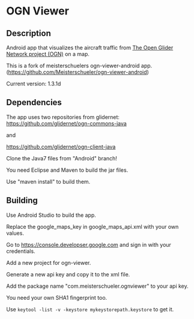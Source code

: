 # OGN Viewer

## Description
Android app that visualizes the aircraft traffic from [The Open Glider Network project (OGN)](http://glidernet.org) on a map.

This is a fork of meisterschuelers ogn-viewer-android app. (https://github.com/Meisterschueler/ogn-viewer-android)

Current version: 1.3.1d

## Dependencies
The app uses two repositories from glidernet:
https://github.com/glidernet/ogn-commons-java

and

https://github.com/glidernet/ogn-client-java

Clone the Java7 files from "Android" branch!

You need Eclipse and Maven to build the jar files.

Use "maven install" to build them.

## Building
Use Android Studio to build the app.

Replace the google_maps_key in google_maps_api.xml with your own values.

Go to https://console.developser.google.com and sign in with your credentials.

Add a new project for ogn-viewer.

Generate a new api key and copy it to the xml file.

Add the package name "com.meisterschueler.ognviewer" to your api key.

You need your own SHA1 fingerprint too.

Use `keytool -list -v -keystore mykeystorepath.keystore` to get it.

